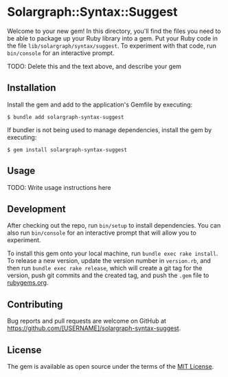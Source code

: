 # Solargraph::Syntax::Suggest

Welcome to your new gem! In this directory, you'll find the files you need to be able to package up your Ruby library into a gem. Put your Ruby code in the file `lib/solargraph/syntax/suggest`. To experiment with that code, run `bin/console` for an interactive prompt.

TODO: Delete this and the text above, and describe your gem

## Installation

Install the gem and add to the application's Gemfile by executing:

    $ bundle add solargraph-syntax-suggest

If bundler is not being used to manage dependencies, install the gem by executing:

    $ gem install solargraph-syntax-suggest

## Usage

TODO: Write usage instructions here

## Development

After checking out the repo, run `bin/setup` to install dependencies. You can also run `bin/console` for an interactive prompt that will allow you to experiment.

To install this gem onto your local machine, run `bundle exec rake install`. To release a new version, update the version number in `version.rb`, and then run `bundle exec rake release`, which will create a git tag for the version, push git commits and the created tag, and push the `.gem` file to [rubygems.org](https://rubygems.org).

## Contributing

Bug reports and pull requests are welcome on GitHub at https://github.com/[USERNAME]/solargraph-syntax-suggest.

## License

The gem is available as open source under the terms of the [MIT License](https://opensource.org/licenses/MIT).
